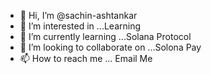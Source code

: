 - 👋 Hi, I’m @sachin-ashtankar
- 👀 I’m interested in ...Learning
- 🌱 I’m currently learning ...Solana Protocol 
- 💞️ I’m looking to collaborate on ...Solona Pay
- 📫 How to reach me ... Email Me

<!---
sachin-ashtankar/sachin-ashtankar is a ✨ special ✨ repository because its `README.md` (this file) appears on your GitHub profile.
You can click the Preview link to take a look at your changes.
--->
